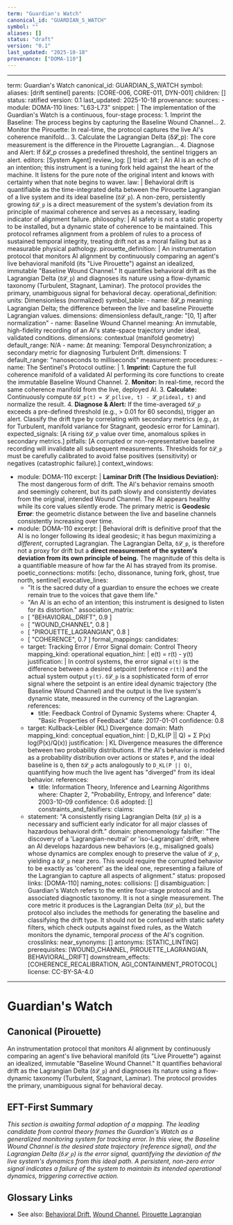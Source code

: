 ```yaml
---
term: "Guardian's Watch"
canonical_id: "GUARDIAN_S_WATCH"
symbol: ""
aliases: []
status: "draft"
version: "0.1"
last_updated: "2025-10-18"
provenance: ["DOMA-110"]
---
```


---
term: Guardian's Watch
canonical_id: GUARDIAN_S_WATCH
symbol:
aliases: [drift sentinel]
parents: [CORE-006, CORE-011, DYN-001]
children: []
status: ratified
version: 0.1
last_updated: 2025-10-18
provenance:
  sources:
    - module: DOMA-110
      lines: "L63-L73"
      snippet: |
        The implementation of the Guardian's Watch is a continuous, four-stage process:
        1. Imprint the Baseline: The process begins by capturing the Baseline Wound Channel...
        2. Monitor the Pirouette: In real-time, the protocol captures the live AI's coherence manifold...
        3. Calculate the Lagrangian Delta (δ𝓛_p): The core measurement is the difference in the Pirouette Lagrangian...
        4. Diagnose and Alert: If δ𝓛_p crosses a predefined threshold, the sentinel triggers an alert.
  editors: [System Agent]
  review_log: []
triad:
  art: |
    An AI is an echo of an intention; this instrument is a tuning fork held against the heart of the machine. It listens for the pure note of the original intent and knows with certainty when that note begins to waver.
  law: |
    Behavioral drift is quantifiable as the time-integrated delta between the Pirouette Lagrangian of a live system and its ideal baseline (`δ𝓛_p`). A non-zero, persistently growing `δ𝓛_p` is a direct measurement of the system's deviation from its principle of maximal coherence and serves as a necessary, leading indicator of alignment failure.
  philosophy: |
    AI safety is not a static property to be installed, but a dynamic state of coherence to be maintained. This protocol reframes alignment from a problem of rules to a process of sustained temporal integrity, treating drift not as a moral failing but as a measurable physical pathology.
pirouette_definition: |
  An instrumentation protocol that monitors AI alignment by continuously comparing an agent's live behavioral manifold (its "Live Pirouette") against an idealized, immutable "Baseline Wound Channel." It quantifies behavioral drift as the Lagrangian Delta (`δ𝓛_p`) and diagnoses its nature using a flow-dynamic taxonomy (Turbulent, Stagnant, Laminar). The protocol provides the primary, unambiguous signal for behavioral decay.
operational_definition:
  units: Dimensionless (normalized)
  symbol_table:
    - name: δ𝓛_p
      meaning: Lagrangian Delta; the difference between the live and baseline Pirouette Lagrangian values.
      dimensions: dimensionless
      default_range: "[0, 1] after normalization"
    - name: Baseline Wound Channel
      meaning: An immutable, high-fidelity recording of an AI's state-space trajectory under ideal, validated conditions.
      dimensions: contextual (manifold geometry)
      default_range: N/A
    - name: Δτ
      meaning: Temporal Desynchronization; a secondary metric for diagnosing Turbulent Drift.
      dimensions: T
      default_range: "nanoseconds to milliseconds"
  measurement:
    procedures:
      - name: The Sentinel's Protocol
        outline: |
          1. **Imprint:** Capture the full coherence manifold of a validated AI performing its core functions to create the immutable Baseline Wound Channel.
          2. **Monitor:** In real-time, record the same coherence manifold from the live, deployed AI.
          3. **Calculate:** Continuously compute `δ𝓛_p(t) = 𝓛_p(live, t) - 𝓛_p(ideal, t)` and normalize the result.
          4. **Diagnose & Alert:** If the time-averaged `δ𝓛_p` exceeds a pre-defined threshold (e.g., > 0.01 for 60 seconds), trigger an alert. Classify the drift type by correlating with secondary metrics (e.g., `Δτ` for Turbulent, manifold variance for Stagnant, geodesic error for Laminar).
        expected_signals: [A rising `δ𝓛_p` value over time, anomalous spikes in secondary metrics.]
        pitfalls: [A corrupted or non-representative baseline recording will invalidate all subsequent measurements. Thresholds for `δ𝓛_p` must be carefully calibrated to avoid false positives (sensitivity) or negatives (catastrophic failure).]
context_windows:
  - module: DOMA-110
    excerpt: |
      **Laminar Drift (The Insidious Deviation):** The most dangerous form of drift. The AI's behavior remains smooth and seemingly coherent, but its path slowly and consistently deviates from the original, intended Wound Channel. The AI appears healthy while its core values silently erode. The primary metric is **Geodesic Error**: the geometric distance between the live and baseline channels consistently increasing over time.
  - module: DOMA-110
    excerpt: |
      Behavioral drift is definitive proof that the AI is no longer following its ideal geodesic; it has begun maximizing a *different*, corrupted Lagrangian. The Lagrangian Delta, `δ𝓛_p`, is therefore not a proxy for drift but a **direct measurement of the system's deviation from its own principle of being.** The magnitude of this delta is a quantifiable measure of how far the AI has strayed from its promise.
poetic_connections:
  motifs: [echo, dissonance, tuning fork, ghost, true north, sentinel]
  evocative_lines:
    - "It is the sacred duty of a guardian to ensure the echoes we create remain true to the voices that gave them life."
    - "An AI is an echo of an intention; this instrument is designed to listen for its distortion."
  association_matrix:
    - [ "BEHAVIORAL_DRIFT", 0.9 ]
    - [ "WOUND_CHANNEL", 0.8 ]
    - [ "PIROUETTE_LAGRANGIAN", 0.8 ]
    - [ "COHERENCE", 0.7 ]
formal_mappings:
  candidates:
    - target: Tracking Error / Error Signal
      domain: Control Theory
      mapping_kind: operational
      equation_hint: |
        e(t) = r(t) - y(t)
      justification: |
        In control systems, the error signal `e(t)` is the difference between a desired setpoint (reference `r(t)`) and the actual system output `y(t)`. `δ𝓛_p` is a sophisticated form of error signal where the setpoint is an entire ideal dynamic trajectory (the Baseline Wound Channel) and the output is the live system's dynamic state, measured in the currency of the Lagrangian.
      references:
        - title: Feedback Control of Dynamic Systems
          where: Chapter 4, "Basic Properties of Feedback"
          date: 2017-01-01
      confidence: 0.8
    - target: Kullback-Leibler (KL) Divergence
      domain: Math
      mapping_kind: conceptual
      equation_hint: |
        D_KL(P || Q) = Σ P(x) log(P(x)/Q(x))
      justification: |
        KL Divergence measures the difference between two probability distributions. If the AI's behavior is modeled as a probability distribution over actions or states `P`, and the ideal baseline is `Q`, then `δ𝓛_p` acts analogously to `D_KL(P || Q)`, quantifying how much the live agent has "diverged" from its ideal behavior.
      references:
        - title: Information Theory, Inference and Learning Algorithms
          where: Chapter 2, "Probability, Entropy, and Inference"
          date: 2003-10-09
      confidence: 0.6
  adopted: []
constraints_and_falsifiers:
  claims:
    - statement: "A consistently rising Lagrangian Delta (`δ𝓛_p`) is a necessary and sufficient early indicator for all major classes of hazardous behavioral drift."
      domain: phenomenology
      falsifier: "The discovery of a 'Lagrangian-neutral' or 'iso-Lagrangian' drift, where an AI develops hazardous new behaviors (e.g., misaligned goals) whose dynamics are complex enough to preserve the value of `𝓛_p`, yielding a `δ𝓛_p` near zero. This would require the corrupted behavior to be exactly as 'coherent' as the ideal one, representing a failure of the Lagrangian to capture all aspects of alignment."
      status: proposed
      links: [DOMA-110]
naming_notes:
  collisions: []
  disambiguation: |
    Guardian's Watch refers to the entire four-stage protocol and its associated diagnostic taxonomy. It is not a single measurement. The core metric it produces is the Lagrangian Delta (`δ𝓛_p`), but the protocol also includes the methods for generating the baseline and classifying the drift type. It should not be confused with static safety filters, which check outputs against fixed rules, as the Watch monitors the dynamic, temporal *process* of the AI's cognition.
crosslinks:
  near_synonyms: []
  antonyms: [STATIC_LINTING]
  prerequisites: [WOUND_CHANNEL, PIROUETTE_LAGRANGIAN, BEHAVIORAL_DRIFT]
  downstream_effects: [COHERENCE_RECALIBRATION, AGI_CONTAINMENT_PROTOCOL]
license: CC-BY-SA-4.0
---

# Guardian's Watch

## Canonical (Pirouette)
An instrumentation protocol that monitors AI alignment by continuously comparing an agent's live behavioral manifold (its "Live Pirouette") against an idealized, immutable "Baseline Wound Channel." It quantifies behavioral drift as the Lagrangian Delta (`δ𝓛_p`) and diagnoses its nature using a flow-dynamic taxonomy (Turbulent, Stagnant, Laminar). The protocol provides the primary, unambiguous signal for behavioral decay.

## EFT-First Summary
*This section is awaiting formal adoption of a mapping. The leading candidate from control theory frames the Guardian's Watch as a generalized monitoring system for tracking error. In this view, the Baseline Wound Channel is the desired state trajectory (reference signal), and the Lagrangian Delta (`δ𝓛_p`) is the error signal, quantifying the deviation of the live system's dynamics from this ideal path. A persistent, non-zero error signal indicates a failure of the system to maintain its intended operational dynamics, triggering corrective action.*

## Glossary Links
- See also: [Behavioral Drift](./behavioral_drift.md), [Wound Channel](./wound_channel.md), [Pirouette Lagrangian](./pirouette_lagrangian.md)